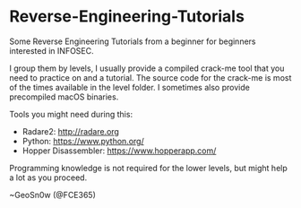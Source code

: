 # Reverse-Engineering-Tutorials
Some Reverse Engineering Tutorials from a beginner for beginners interested in INFOSEC.

I group them by levels, I usually provide a compiled crack-me tool that you need to practice on and a tutorial.
The source code for the crack-me is most of the times available in the level folder. I sometimes also provide precompiled macOS binaries.

Tools you might need during this:
* Radare2: http://radare.org
* Python: https://www.python.org/
* Hopper Disassembler: https://www.hopperapp.com/

Programming knowledge is not required for the lower levels, but might help a lot as you proceed.

~GeoSn0w (@FCE365)

